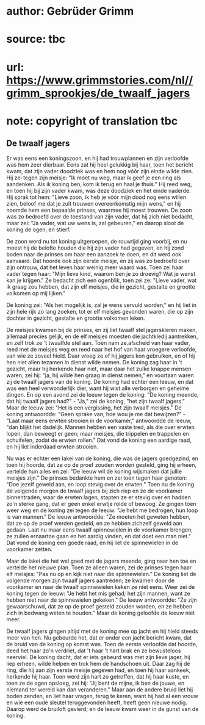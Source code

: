 # author: Gebrüder Grimm
# source: tbc
# url: https://www.grimmstories.com/nl//grimm_sprookjes/de_twaalf_jagers
# note: copyright of translation tbc

## De twaalf jagers 

Er was eens een koningszoon, en hij had trouwplannen en zijn verloofde
was hem zeer dierbaar. Eens zat hij heel gelukkig bij haar, toen het
bericht kwam, dat zijn vader doodziek was en hem nog vóór zijn einde
wilde zien. Hij zei tegen zijn meisje: "Ik moet nu weg, maar ik geef je
een ring als aandenken. Als ik koning ben, kom ik terug en haal je
thuis." Hij reed weg, en toen hij bij zijn vader kwam, was deze
doodziek en het einde naderde. Hij sprak tot hem: "Lieve zoon, ik heb
je vóór mijn dood nog eens willen zien, beloof me dat je zult trouwen
overeenkomstig mijn wens," en hij noemde hem een bepaalde prinses,
waarmee hij moest trouwen. De zoon was zo bedroefd over de toestand van
zijn vader, dat hij zich niet bedacht, maar zei: "Ja vader, wat uw wens
is, zal gebeuren," en daarop sloot de koning de ogen, en stierf.

De zoon werd nu tot koning uitgeroepen, de rouwtijd ging voorbij, en nu
moest hij de belofte houden die hij zijn vader had gegeven, en hij zond
boden naar de prinses om haar een aanzoek te doen, en dit werd ook
aanvaard. Dat hoorde ook zijn eerste meisje, en zij was zo bedroefd over
zijn ontrouw, dat het leven haar weinig meer waard was. Toen zei haar
vader tegen haar: "Mijn lieve kind, waarom ben je zo droevig? Wat je
wenst kan je krijgen." Ze bedacht zich een ogenblik, toen zei ze:
"Lieve vader, wat ik graag zou hebben, dat zijn elf meisjes, die in
gezicht, gestalte en grootte volkomen op mij lijken."

De koning zei: "Als het mogelijk is, zal je wens vervuld worden," en
hij liet in zijn hele rijk zo lang zoeken, tot er elf meisjes gevonden
waren, die op zijn dochter in gezicht, gestalte en grootte volkomen
leken.

De meisjes kwamen bij de prinses, en zij liet twaalf stel jagerskleren
maken, allemaal precies gelijk, en de elf meisjes moesten die
jachtkledij aantrekken, en zelf trok ze 't twaalfde stel aan. Toen nam
ze.afscheid van haar vader, reed met de meisjes weg en reed naar het hof
van haar vroegere verloofde, van wie ze zoveel hield. Daar vroeg ze of
hij jagers kon gebruiken, en of hij hen niet allen tezamen in dienst
wilde nemen. De koning zag haar in 't gezicht, maar hij herkende haar
niet, maar daar het zulke knappe mensen waren, zei hij: "ja, hij wilde
hen graag in dienst nemen," en voortaan waren zij de twaalf jagers van
de koning. De koning had echter een leeuw, en dat was een heel
verwonderlijk dier, want hij wist alle verborgen en geheime dingen. En
op een avond zei de leeuw tegen de koning: "De koning meende, dat hij
twaalf jagers had?" - "Ja," zei de koning, "het zijn twaalf
jagers." Maar de leeuw zei: "Het is een vergissing, het zijn twaalf
meisjes." De koning antwoordde: "Geen sprake van, hoe wou je me dat
bewijzen?" - "Laat maar eens erwten strooien in de voorkamer,"
antwoordde de leeuw, "dan blijkt het dadelijk. Mannen hebben een vaste
tred, als die over erwten lopen, dan beweegt er geen; maar meisjes, die
trippelen en trappelen en schuifelen, zodat de erwten rollen." Dat vond
de koning een aardige raad, en hij liet inderdaad erwten strooien.

Nu was er echter een lakei van de koning, die was de jagers goedgezind,
en toen hij hoorde, dat ze op de proef zouden worden gesteld, ging hij
erheen, vertelde hun alles en zei: "De leeuw wil de koning wijsmaken
dat jullie meisjes zijn." De prinses bedankte hem en zei toen tegen
haar genoten: "Doe jezelf geweld aan, en loop stevig over de erwten."
Toen nu de koning de volgende morgen de twaalf jagers bij zich riep en
ze de voorkamer binnentraden, waar de erwten lagen, stapten ze er stevig
over en hadden zo'n sterke gang, dat er geen enkel erwtje rolde of
bewoog. Ze gingen toen weer weg en de koning zei tegen de leeuw: "Je
hebt me bedrogen, hun loop is van mannen." De leeuw antwoordde: "Ze
moeten het geweten hebben, dat ze op de proef werden gesteld, en ze
hebben zichzelf geweld aan gedaan. Laat nu maar eens twaalf spinnewielen
in de voorkamer brengen, ze zullen ernaartoe gaan en het aardig vinden,
en dat doet een man niet." Dat vond de koning een goede raad, en hij
liet de spinnewielen in de voorkamer zetten.

Maar de lakei die het wel goed met de jagers meende, ging naar hen toe
en vertelde het nieuwe plan. Toen ze alleen waren, zei de prinses tegen
haar elf meisjes: "Pas nu op en kijk niet naar die spinnewielen." De
koning liet de volgende morgen zijn twaalf jagers aantreden; ze kwamen
door de voorkamer en naar de twaalf spinnewielen keken ze niet eens.
Weer zei de koning tegen de leeuw: "Je hebt het mis gehad; het zijn
mannen, want ze hebben niet naar de spinnewielen gekeken." De leeuw
antwoordde: "Ze zijn gewaarschuwd, dat ze op de proef gesteld zouden
worden, en ze hebben zich in bedwang weten te houden." Maar de koning
geloofde de leeuw niet meer.

De twaalf jagers gingen altijd met de koning mee op jacht en hij hield
steeds meer van hen. Nu gebeurde het, dat er onder een jacht bericht
kwam, dat de bruid van de koning op komst was. Toen de eerste verloofde
dat hoorde, deed het haar zo'n verdriet, dat 't haar 't hart brak en
ze bewusteloos neerviel. De koning dacht, dat er iets gebeurd was met
zijn lieve jager, hij liep erheen, wilde helpen en trok hem de
handschoen uit. Daar zag hij de ring, die hij aan zijn eerste meisje
gegeven had, en toen hij haar aankeek, herkende hij haar. Toen werd zijn
hart zo getroffen, dat hij haar kuste, en toen ze de ogen opsloeg, zei
hij: "Jij bent de mijne, ik ben de jouwe, en niemand ter wereld kan dan
veranderen." Maar aan de andere bruid liet hij boden zenden, en liet
haar vragen, terug te keren, want hij had al een vrouw en wie een oude
sleutel teruggevonden heeft, heeft geen nieuwe nodig. Daarop werd de
bruiloft gevierd; en de leeuw kwam weer in de gunst van de koning.

